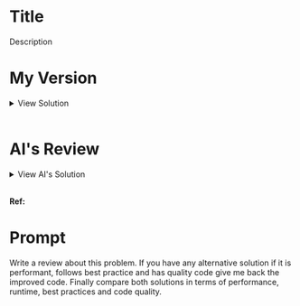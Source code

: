 # Title

Description

# My Version

<details>
<summary>View Solution</summary>

```javascript
code;
```

</details>
<br >

# AI's Review

<details>
<summary>View AI's Solution</summary>

</details>
<br >

**Ref:**

# Prompt

Write a review about this problem. If you have any alternative solution if it is performant, follows best practice and has quality code give me back the improved code. Finally compare both solutions in terms of performance, runtime, best practices and code quality.
